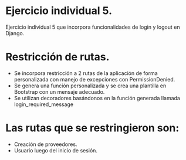 # Ejercicio individual 5.
Ejercicio individual 5 que incorpora funcionalidades de login y logout en Django.

# Restricción de rutas.

* Se incorpora restricción a 2 rutas de la aplicación de forma personalizada con manejo de excepciones con PermissionDenied. 
* Se genera una función personalizada y se crea una plantilla en Bootstrap con un mensaje adecuado.
* Se utilizan decoradores basándonos en la función generada llamada login_required_message

# Las rutas que se restringieron son:

* Creación de proveedores.
* Usuario luego del inicio de sesión.
